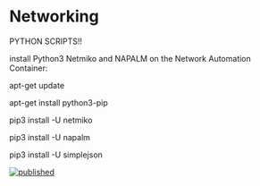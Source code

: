 # Networking 
PYTHON SCRIPTS!!


install Python3 Netmiko and NAPALM on the Network Automation Container:

apt-get update

apt-get install python3-pip

pip3 install -U netmiko

pip3 install -U napalm

pip3 install -U simplejson

[![published](https://static.production.devnetcloud.com/codeexchange/assets/images/devnet-published.svg)](https://developer.cisco.com/codeexchange/github/repo/samgupta1234/Python_Script_Networking)

